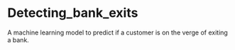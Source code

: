 # Detecting_bank_exits
A machine learning model to predict if a customer is on the verge of exiting a bank. 
